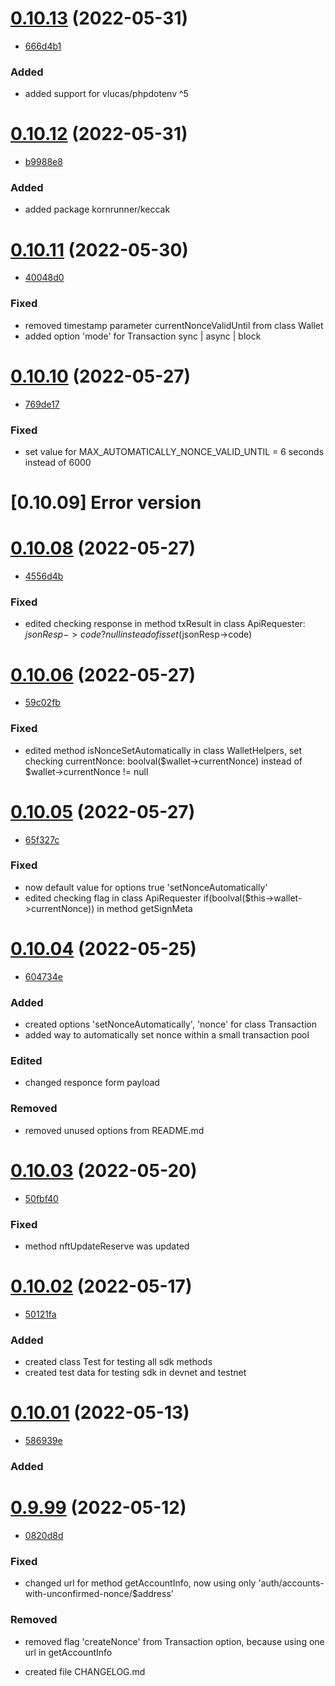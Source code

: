<a name="1.2.0"></a>

# [0.10.13](https://bitbucket.org/decimalteam/decimal-php-sdk/src/0.10.13/) (2022-05-31)
* [666d4b1](https://bitbucket.org/decimalteam/decimal-php-sdk/commits/666d4b1bbc90acd48e34013d23b6a69339df3c33)

### Added

*  added support for vlucas/phpdotenv ^5

# [0.10.12](https://bitbucket.org/decimalteam/decimal-php-sdk/src/0.10.12/) (2022-05-31)
* [b9988e8](https://bitbucket.org/decimalteam/decimal-php-sdk/commits/b9988e8397531d7e73a6cfa63ae63cf8623e64a3)


### Added

*  added package kornrunner/keccak

# [0.10.11](https://bitbucket.org/decimalteam/decimal-php-sdk/src/0.10.11/) (2022-05-30)
* [40048d0](https://bitbucket.org/decimalteam/decimal-php-sdk/commits/40048d033c0afbb0fcaa3b323e273ffce7832d5e)


### Fixed

*  removed timestamp parameter currentNonceValidUntil from class Wallet
*  added option 'mode' for Transaction sync | async | block


# [0.10.10](https://bitbucket.org/decimalteam/decimal-php-sdk/src/0.10.10/) (2022-05-27)
* [769de17](https://bitbucket.org/decimalteam/decimal-php-sdk/commits/769de17a5bea2768e0c2c0e475eaafc7b48d66c8)

### Fixed

*  set value for MAX_AUTOMATICALLY_NONCE_VALID_UNTIL = 6 seconds instead of 6000

# [0.10.09] Error version

# [0.10.08](https://bitbucket.org/decimalteam/decimal-php-sdk/src/0.10.08/) (2022-05-27)
* [4556d4b](https://bitbucket.org/decimalteam/decimal-php-sdk/commits/4556d4b06058f7033c77cb9f4148db350a1de266)


### Fixed

*  edited checking response in method txResult in class ApiRequester: $jsonResp->code ? null instead of isset($jsonResp->code)

# [0.10.06](https://bitbucket.org/decimalteam/decimal-php-sdk/src/0.10.06/) (2022-05-27)
* [59c02fb](https://bitbucket.org/decimalteam/decimal-php-sdk/commits/59c02fb147829a7cfffafeecbfcbb3fa21e2b732)


### Fixed

*  edited method isNonceSetAutomatically in class WalletHelpers, set checking currentNonce: boolval($wallet->currentNonce) instead of  $wallet->currentNonce != null

# [0.10.05](https://bitbucket.org/decimalteam/decimal-php-sdk/src/0.10.05/) (2022-05-27)
* [65f327c](https://bitbucket.org/decimalteam/decimal-php-sdk/commits/65f327cd0652989d38d2854ec37cb9b299a9684f)


### Fixed

*  now default value for options true 'setNonceAutomatically'
*  edited checking flag in class ApiRequester if(boolval($this->wallet->currentNonce)) in method getSignMeta

# [0.10.04](https://bitbucket.org/decimalteam/decimal-php-sdk/src/0.10.04/) (2022-05-25)
* [604734e](https://bitbucket.org/decimalteam/decimal-php-sdk/commits/604734eaaf7691fc4bf809fd2d6b1d4397f3bbb2)


### Added

*  created options 'setNonceAutomatically', 'nonce' for class Transaction
*  added way to automatically set nonce within a small transaction pool

### Edited

*  changed responce form payload

### Removed

* removed unused options from README.md

# [0.10.03](https://bitbucket.org/decimalteam/decimal-php-sdk/src/0.10.03/) (2022-05-20)
* [50fbf40](https://bitbucket.org/decimalteam/decimal-php-sdk/commits/50fbf407bc6e003b53b76d9df074af14ad29bd1a)


### Fixed

*  method nftUpdateReserve was updated


# [0.10.02](https://bitbucket.org/decimalteam/decimal-php-sdk/src/0.10.02/) (2022-05-17)
* [50121fa](https://bitbucket.org/decimalteam/decimal-php-sdk/commits/50121fa06f5a7d521ed0a97491d8a5965f79c1d7)

### Added

* created class Test for testing all sdk methods
* created test data for testing sdk in devnet and testnet

# [0.10.01](https://bitbucket.org/decimalteam/decimal-php-sdk/src/0.10.01/) (2022-05-13)
* [586939e](https://bitbucket.org/decimalteam/decimal-php-sdk/commits/586939ef2ef5562ad336ded060d5df4c3dafb8fe)


### Added

# [0.9.99](https://bitbucket.org/decimalteam/decimal-php-sdk/src/0.9.99/) (2022-05-12)
* [0820d8d](https://bitbucket.org/decimalteam/decimal-php-sdk/commits/0820d8dd336e45d2d4ba177b71ef56c4131290d9)


### Fixed

* changed url for method getAccountInfo, now using only 'auth/accounts-with-unconfirmed-nonce/$address'

### Removed

* removed flag 'createNonce' from Transaction option, because using one url in getAccountInfo



* created file CHANGELOG.md

